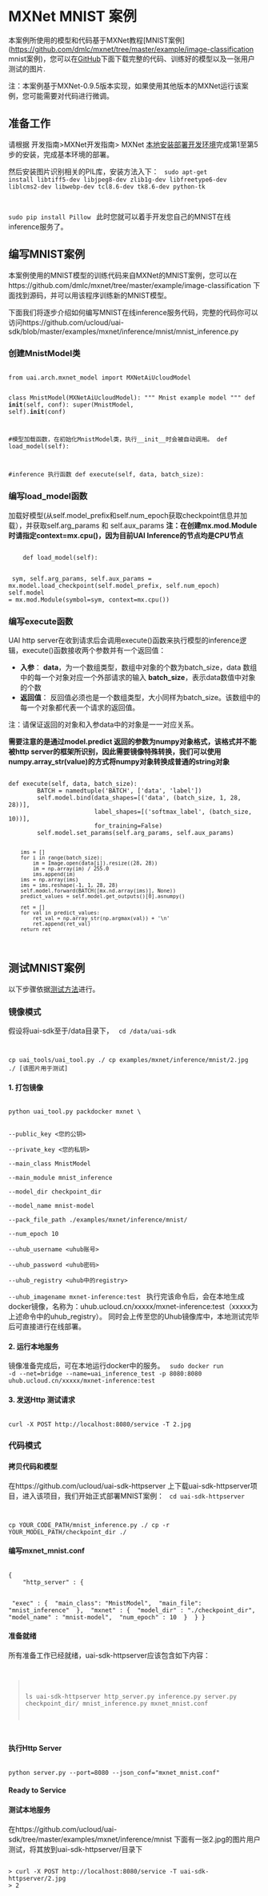 

# MXNet MNIST 案例
本案例所使用的模型和代码基于MXNet教程[MNIST案例](https://github.com/dmlc/mxnet/tree/master/example/image-classification mnist案例)，您可以在[GitHub](https://github.com/ucloud/uai-sdk/blob/master/examples/mxnet/mnist/)下面下载完整的代码、训练好的模型以及一张用户测试的图片.

注：本案例基于MXNet-0.9.5版本实现，如果使用其他版本的MXNet运行该案例，您可能需要对代码进行微调。

## 准备工作
请根据 开发指南>MXNet开发指南> MXNet [本地安装部署开发环境](uai-inference/guide/mxnet/local)完成第1至第5步的安装，完成基本环境的部署。

然后安装图片识别相关的PIL库，安装方法入下：
<code>
sudo apt-get install libtiff5-dev libjpeg8-dev zlib1g-dev libfreetype6-dev liblcms2-dev libwebp-dev tcl8.6-dev tk8.6-dev python-tk

sudo pip install Pillow
</code>
此时您就可以着手开发您自己的MNIST在线inference服务了。

## 编写MNIST案例
本案例使用的MNIST模型的训练代码来自MXNet的MNIST案例，您可以在https://github.com/dmlc/mxnet/tree/master/example/image-classification 下面找到源码，并可以用该程序训练新的MNIST模型。

下面我们将逐步介绍如何编写MNIST在线inference服务代码，完整的代码你可以访问https://github.com/ucloud/uai-sdk/blob/master/examples/mxnet/inference/mnist/mnist_inference.py

### 创建MnistModel类

<code>
from uai.arch.mxnet_model import MXNetAiUcloudModel

class MnistModel(MXNetAiUcloudModel):
  """ Mnist example model
  """
  def __init__(self, conf):
    super(MnistModel, self).__init__(conf)

  #模型加载函数，在初始化MnistModel类，执行__init__时会被自动调用。
  def load_model(self):

  #inference 执行函数
  def execute(self, data, batch_size):
</code>

### 编写load_model函数
加载好模型(从self.model\_prefix和self.num\_epoch获取checkpoint信息并加载），并获取self.arg\_params 和 self.aux\_params 
**注：在创建mx.mod.Module时请指定context=mx.cpu()，因为目前UAI Inference的节点均是CPU节点**

<code>
    def load_model(self):

​        sym, self.arg_params, self.aux_params = mx.model.load_checkpoint(self.model_prefix, self.num_epoch)
​        self.model = mx.mod.Module(symbol=sym, context=mx.cpu())
</code>

### 编写execute函数
UAI http server在收到请求后会调用execute()函数来执行模型的inference逻辑，execute()函数接收两个参数并有一个返回值：
- **入参**：
**data**，为一个数组类型，数组中对象的个数为batch\_size，data 数组中的每一个对象对应一个外部请求的输入
**batch\_size**，表示data数值中对象的个数
- **返回值**：
反回值必须也是一个数组类型，大小同样为batch\_size。该数组中的每一个对象都代表一个请求的返回值。

注：请保证返回的对象和入参data中的对象是一一对应关系。

**需要注意的是通过model.predict 返回的参数为numpy对象格式，该格式并不能被http server的框架所识别，因此需要镜像特殊转换，我们可以使用numpy.array\_str(value)的方式将numpy对象转换成普通的string对象**

<code>
def execute(self, data, batch_size):
        BATCH = namedtuple('BATCH', ['data', 'label'])
        self.model.bind(data_shapes=[('data', (batch_size, 1, 28, 28))],
                        label_shapes=[('softmax_label', (batch_size, 10))],
                        for_training=False)
        self.model.set_params(self.arg_params, self.aux_params)

        ims = []
        for i in range(batch_size):
            im = Image.open(data[i]).resize((28, 28))
            im = np.array(im) / 255.0
            ims.append(im)
        ims = np.array(ims)
        ims = ims.reshape(-1, 1, 28, 28)
        self.model.forward(BATCH([mx.nd.array(ims)], None))
        predict_values = self.model.get_outputs()[0].asnumpy()
       
        ret = []
        for val in predict_values:
            ret_val = np.array_str(np.argmax(val)) + '\n'
            ret.append(ret_val)
        return ret
</code>

## 测试MNIST案例
以下步骤依据[测试方法](uai-inference/guide/mxnet/test)进行。
### 镜像模式
假设将uai-sdk至于/data目录下，
<code>
cd /data/uai-sdk

cp uai_tools/uai_tool.py ./
cp examples/mxnet/inference/mnist/2.jpg ./  [该图片用于测试]
</code>
#### 1. 打包镜像
<code>
python uai_tool.py packdocker mxnet \

--public_key <您的公钥>  \
--private_key <您的私钥>  \
--main_class MnistModel  \
--main_module mnist_inference  \
--model_dir checkpoint_dir  \
--model_name mnist-model  \
--pack_file_path ./examples/mxnet/inference/mnist/ \
--num_epoch 10  \
--uhub_username <uhub账号> \
--uhub_password <uhub密码> \
--uhub_registry <uhub中的registry> \
--uhub_imagename mxnet-inference:test
</code>
执行完该命令后，会在本地生成docker镜像，名称为：uhub.ucloud.cn/xxxxx/mxnet-inference:test（xxxxx为上述命令中的uhub_registry）。
同时会上传至您的Uhub镜像库中，本地测试完毕后可直接进行在线部署。

#### 2. 运行本地服务
镜像准备完成后，可在本地运行docker中的服务。
<code>
sudo docker run -d --net=bridge --name=uai_inference_test -p 8080:8080 uhub.ucloud.cn/xxxxx/mxnet-inference:test
</code>

#### 3. 发送Http 测试请求
<code>
curl -X POST http://localhost:8080/service -T 2.jpg
</code>

### 代码模式
#### 拷贝代码和模型
在https://github.com/ucloud/uai-sdk-httpserver 上下载uai-sdk-httpserver项目，进入该项目，我们开始正式部署MNIST案例：
<code>
cd uai-sdk-httpserver

cp YOUR_CODE_PATH/mnist_inference.py ./
cp -r YOUR_MODEL_PATH/checkpoint_dir ./
</code>

#### 编写mxnet_mnist.conf
<code>
{
    "http_server" : {

​        "exec" : {
​            "main_class": "MnistModel",
​            "main_file": "mnist_inference"
​        },
​        "mxnet" : {
​            "model_dir" : "./checkpoint_dir",
​            "model_name" : "mnist-model",
​            "num_epoch" : 10
​        }
​    }
}
</code>

#### 准备就绪
所有准备工作已经就绪，uai-sdk-httpserver应该包含如下内容：
<code>

> ls uai-sdk-httpserver
> http_server.py inference.py server.py checkpoint_dir/ mnist_inference.py mxnet_mnist.conf
</code>

#### 执行Http Server

<code>
python server.py --port=8080 --json_conf="mxnet_mnist.conf"
</code>

#### Ready to Service

#### 测试本地服务
在https://github.com/ucloud/uai-sdk/tree/master/examples/mxnet/inference/mnist 下面有一张2.jpg的图片用户测试，将其放到uai-sdk-httpserver/目录下

<code>
> curl -X POST http://localhost:8080/service -T uai-sdk-httpserver/2.jpg
> 2
</code>

